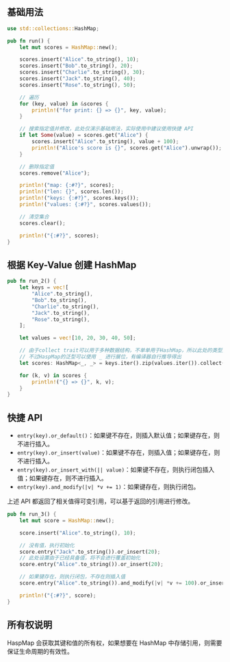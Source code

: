 ## 基础用法

```rust
use std::collections::HashMap;

pub fn run() {
    let mut scores = HashMap::new();

    scores.insert("Alice".to_string(), 10);
    scores.insert("Bob".to_string(), 20);
    scores.insert("Charlie".to_string(), 30);
    scores.insert("Jack".to_string(), 40);
    scores.insert("Rose".to_string(), 50);

    // 遍历
    for (key, value) in &scores {
        println!("for print: {} => {}", key, value);
    }

    // 搜索指定值并修改，此处仅演示基础用法，实际使用中建议使用快捷 API
    if let Some(value) = scores.get("Alice") {
        scores.insert("Alice".to_string(), value + 100);
        println!("Alice's score is {}", scores.get("Alice").unwrap());
    }

    // 删除指定值
    scores.remove("Alice");

    println!("map: {:#?}", scores);
    println!("len: {}", scores.len());
    println!("keys: {:#?}", scores.keys());
    println!("values: {:#?}", scores.values());

    // 清空集合
    scores.clear();

    println!("{:#?}", scores);
}

```

## 根据 Key-Value 创建 HashMap

```rust
pub fn run_2() {
    let keys = vec![
        "Alice".to_string(),
        "Bob".to_string(),
        "Charlie".to_string(),
        "Jack".to_string(),
        "Rose".to_string(),
    ];

    let values = vec![10, 20, 30, 40, 50];

    // 由于collect trait可以用于多种数据结构，不单单用于HashMap，所以此处的类型声明不能省略
    // 不过HaspMap的泛型可以使用 _ 进行展位，有编译器自行推导得出
    let scores: HashMap<_, _> = keys.iter().zip(values.iter()).collect();

    for (k, v) in scores {
        println!("{} => {}", k, v);
    }
}
```

## 快捷 API

- `entry(key).or_default()`：如果键不存在，则插入默认值；如果键存在，则不进行插入。
- `entry(key).or_insert(value)`：如果键不存在，则插入值；如果键存在，则不进行插入。
- `entry(key).or_insert_with(|| value)`：如果键不存在，则执行闭包插入值；如果键存在，则不进行插入。
- `entry(key).and_modify(|v| *v += 1)`：如果键存在，则执行闭包。

上述 API 都返回了相关值得可变引用，可以基于返回的引用进行修改。

```rust
pub fn run_3() {
    let mut score = HashMap::new();

    score.insert("Alice".to_string(), 10);

    // 没有值，执行初始化
    score.entry("Jack".to_string()).or_insert(20);
    // 此处设置由于已经具备值，将不会进行覆盖初始化
    score.entry("Alice".to_string()).or_insert(20);

    // 如果键存在，则执行闭包，不存在则插入值
    score.entry("Alice".to_string()).and_modify(|v| *v += 100).or_insert(20);

    println!("{:#?}", score);
}
```

## 所有权说明

HaspMap 会获取其键和值的所有权，如果想要在 HashMap 中存储引用，则需要保证生命周期的有效性。
